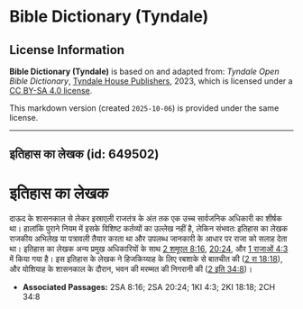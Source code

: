 # Bible Dictionary (Tyndale)

## License Information

**Bible Dictionary (Tyndale)** is based on and adapted from: _Tyndale Open Bible Dictionary_, [Tyndale House Publishers](https://tyndaleopenresources.com/), 2023, which is licensed under a [CC BY-SA 4.0 license](https://creativecommons.org/licenses/by-sa/4.0/legalcode.en).

This markdown version (created `2025-10-06`) is provided under the same license.



--------------------------------

## इतिहास का लेखक (id: 649502)

**इतिहास का लेखक**
==================

दाऊद के शासनकाल से लेकर इस्राएली राजतंत्र के अंत तक एक उच्च सार्वजनिक अधिकारी का शीर्षक था। हालांकि पुराने नियम में इसके विशिष्ट कर्तव्यों का उल्लेख नहीं है, लेकिन संभवतः इतिहास का लेखक राजकीय अभिलेख या पत्रावली तैयार करता था और उपलब्ध जानकारी के आधार पर राजा को सलाह देता था। इतिहास का लेखक अन्य प्रमुख अधिकारियों के साथ [2 शमूएल 8:16](https://ref.ly/2Sam8:16), [20:24](https://ref.ly/2Sam20:24), और [1 राजाओं 4:3](https://ref.ly/1Kgs4:3) में किया गया है। इस इतिहास के लेखक ने हिजकिय्याह के लिए रबशाके से बातचीत की ([2 रा 18:18](https://ref.ly/2Kgs18:18)), और योशियाह के शासनकाल के दौरान, भवन की मरम्मत की निगरानी की ([2 इति 34:8](https://ref.ly/2Chr34:8))।

* **Associated Passages:** 2SA 8:16; 2SA 20:24; 1KI 4:3; 2KI 18:18; 2CH 34:8

